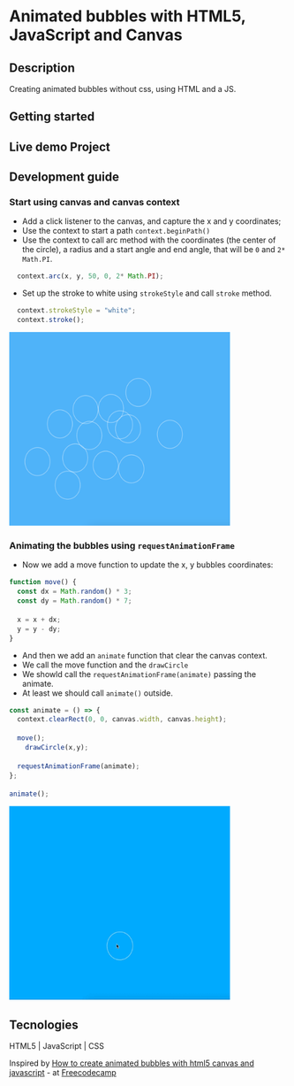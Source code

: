 # Animated bubbles with HTML5, JavaScript and Canvas

## Description
Creating animated bubbles without css, using HTML and a JS.

## Getting started



## Live demo Project



## Development guide

### Start using canvas and canvas context
- Add a click listener to the canvas, and capture the x and y coordinates;
- Use the context to start a path `context.beginPath()`
- Use the context to call arc method with the coordinates (the center of the circle), a radius and a start angle and end angle, that will be `0` and `2* Math.PI`.

```js
  context.arc(x, y, 50, 0, 2* Math.PI);
```
- Set up the stroke to white using `strokeStyle` and call `stroke` method.
```js
  context.strokeStyle = "white";
  context.stroke();
```
<img src="../assets/1-bubble.png" style="width: 400px; height: 350px">

### Animating the bubbles using `requestAnimationFrame`

- Now we add a move function to update the x, y bubbles coordinates:
```js
function move() {
  const dx = Math.random() * 3;
  const dy = Math.random() * 7;

  x = x + dx;
  y = y - dy;
}
```
- And then we add an `animate` function that clear the canvas context.
- We call the move function and the `drawCircle`
- We showld call the `requestAnimationFrame(animate)` passing the animate.
- At least we should call `animate()` outside.

```js
const animate = () => {
  context.clearRect(0, 0, canvas.width, canvas.height);

  move();
    drawCircle(x,y);

  requestAnimationFrame(animate);
};

animate();
```
<img src="../assets/2-animated-bubbles.gif" style="width: 400px; height: 350px">


## Tecnologies
HTML5 | JavaScript | CSS


Inspired by [How to create animated bubbles with html5 canvas and javascript](https://www.freecodecamp.org/news/how-to-create-animated-bubbles-with-html5-canvas-and-javascript/) - at [Freecodecamp](https://www.freecodecamp.org/)